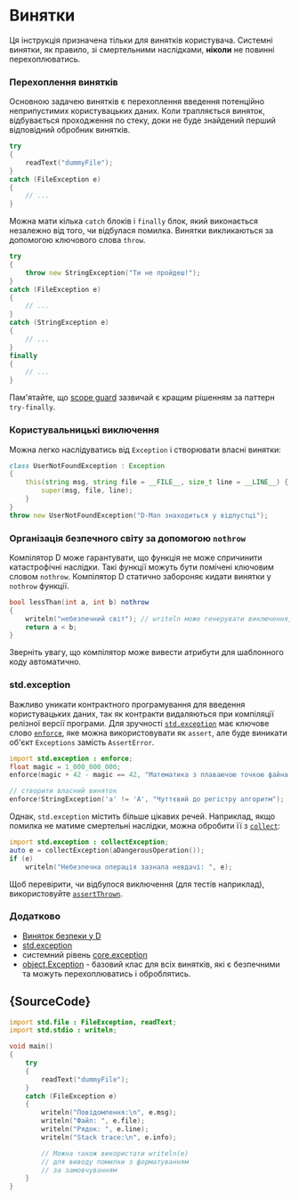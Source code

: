 # Винятки

Ця інструкція призначена тільки для винятків користувача. Системні
винятки, як правило, зі смертельними наслідками, __ніколи__ не повинні
перехоплюватись.

### Перехоплення винятків

Основною задачею винятків є перехоплення введення потенційно неприпустимих
користувацьких даних. Коли трапляється виняток, відбувається проходження
по стеку, доки не буде знайдений перший вiдповiдний обробник винятків.

```d
try
{
    readText("dummyFile");
}
catch (FileException e)
{
    // ...
}
```

Можна мати кілька `catch` блоків і `finally` блок, який виконається
незалежно від того, чи відбулася помилка. Винятки викликаються за
допомогою ключового слова `throw`.

```d
try
{
    throw new StringException("Ти не пройдеш!");
}
catch (FileException e)
{
    // ...
}
catch (StringException e)
{
    // ...
}
finally
{
    // ...
}
```

Пам'ятайте, що [scope guard](gems/scope-guards) зазвичай є кращим рішенням
за паттерн `try-finally`.

### Користувальницькі виключення

Можна легко наслідуватись від `Exception` і створювати власні винятки:

```d
class UserNotFoundException : Exception
{
    this(string msg, string file = __FILE__, size_t line = __LINE__) {
        super(msg, file, line);
    }
}
throw new UserNotFoundException("D-Man знаходиться у відпустці");
```

### Організація безпечного світу за допомогою `nothrow`

Компілятор D може гарантувати, що функція не може спричинити катастрофічні
наслідки. Такі функції можуть бути помічені ключовим словом `nothrow`.
Компілятор D статично забороняє кидати винятки у `nothrow` функції.

```d
bool lessThan(int a, int b) nothrow
{
    writeln("небезпечний світ"); // writeln може генерувати виключення, таким чином, це заборонено
    return a < b;
}
```

Зверніть увагу, що компілятор може вивести атрибути для шаблонного коду
автоматично.

### std.exception

Важливо уникати контрактного програмування для введення користувацьких
даних, так як контракти видаляються при компіляції релізної версії програми.
Для зручності [`std.exception`](https://dlang.org/phobos/std_exception.html)
має ключове слово [`enforce`](https://dlang.org/phobos/std_exception.html#enforce),
яке можна використовувати як `assert`, але буде виникати об'єкт `Exceptions`
замість `AssertError`.

```d
import std.exception : enforce;
float magic = 1_000_000_000;
enforce(magic + 42 - magic == 42, "Математика з плаваючою точкою файна!");

// створити власний виняток
enforce!StringException('a' != 'A', "Чуттєвий до регістру алгоритм");
```

Однак, `std.exception` містить більше цікавих речей. Наприклад, якщо
помилка не матиме смертельні наслідки, можна обробити її з 
[`collect`](https://dlang.org/phobos/std_exception.html#collectException):

```d
import std.exception : collectException;
auto e = collectException(aDangerousOperation());
if (e)
    writeln("Небезпечна операція зазнала невдачі: ", e);
```

Щоб перевірити, чи відбулося виключення (для тестів наприклад),
використовуйте [`assertThrown`](https://dlang.org/phobos/std_exception.html#assertThrown).

### Додатково

- [Виняток безпеки у D](https://dlang.org/exception-safe.html)
- [std.exception](https://dlang.org/phobos/std_exception.html)
- системний рівень [core.exception](https://dlang.org/phobos/core_exception.html)
- [object.Exception](https://dlang.org/library/object/exception.html) - базовий клас для всіх винятків, які є безпечними та можуть перехоплюватись і оброблятись.

## {SourceCode}

```d
import std.file : FileException, readText;
import std.stdio : writeln;

void main()
{
    try
    {
        readText("dummyFile");
    }
    catch (FileException e)
    {
		writeln("Повідомлення:\n", e.msg);
		writeln("Файл: ", e.file);
		writeln("Рядок: ", e.line);
		writeln("Stack trace:\n", e.info);

		// Можна також використати writeln(e)
		// для виводу помилки з форматуванням
		// за замовчуванням
    }
}
```
